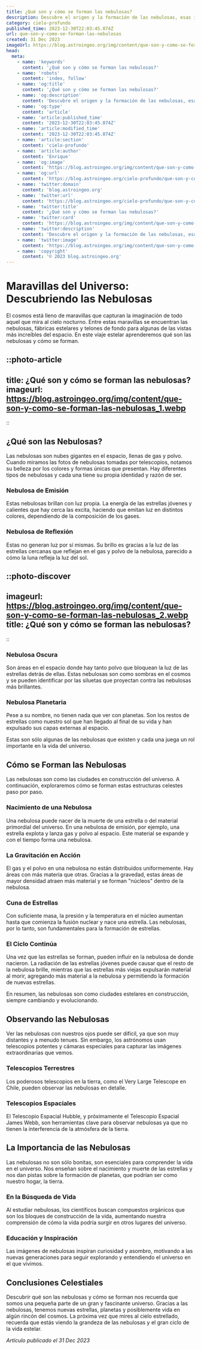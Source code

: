 ```yaml
---
title: ¿Qué son y cómo se forman las nebulosas?
description: Descubre el origen y la formación de las nebulosas, esas increíbles nubes cósmicas que dan nacimiento a estrellas en el vasto universo.
category: cielo-profundo
published_time: 2023-12-30T22:03:45.074Z
url: que-son-y-como-se-forman-las-nebulosas
created: 31 Dec 2023
imageUrl: https://blog.astroingeo.org/img/content/que-son-y-como-se-forman-las-nebulosas_1.webp
head:
  meta:
    - name: 'keywords'
      content: '¿Qué son y cómo se forman las nebulosas?'
    - name: 'robots'
      content: 'index, follow'
    - name: 'og:title'
      content: '¿Qué son y cómo se forman las nebulosas?'
    - name: 'og:description'
      content: 'Descubre el origen y la formación de las nebulosas, esas increíbles nubes cósmicas que dan nacimiento a estrellas en el vasto universo.'
    - name: 'og:type'
      content: 'article'
    - name: 'article:published_time'
      content: '2023-12-30T22:03:45.074Z'
    - name: 'article:modified_time'
      content: '2023-12-30T22:03:45.074Z'
    - name: 'article:section'
      content: 'cielo-profundo'
    - name: 'article:author'
      content: 'Enrique'
    - name: 'og:image'
      content: 'https://blog.astroingeo.org/img/content/que-son-y-como-se-forman-las-nebulosas_1.webp'
    - name: 'og:url'
      content: 'https://blog.astroingeo.org/cielo-profundo/que-son-y-como-se-forman-las-nebulosas'
    - name: 'twitter:domain'
      content: 'blog.astroingeo.org'
    - name: 'twitter:url'
      content: 'https://blog.astroingeo.org/cielo-profundo/que-son-y-como-se-forman-las-nebulosas'
    - name: 'twitter:title'
      content: '¿Qué son y cómo se forman las nebulosas?'
    - name: 'twitter:card'
      content: 'https://blog.astroingeo.org/img/content/que-son-y-como-se-forman-las-nebulosas_1.webp'
    - name: 'twitter:description'
      content: 'Descubre el origen y la formación de las nebulosas, esas increíbles nubes cósmicas que dan nacimiento a estrellas en el vasto universo.'
    - name: 'twitter:image'
      content: 'https://blog.astroingeo.org/img/content/que-son-y-como-se-forman-las-nebulosas_1.webp'
    - name: 'copyright'
      content: '© 2023 blog.astroingeo.org'
---
```

# Maravillas del Universo: Descubriendo las Nebulosas

El cosmos está lleno de maravillas que capturan la imaginación de todo aquel que mira al cielo nocturno. Entre estas maravillas se encuentran las nebulosas, fábricas estelares y telones de fondo para algunas de las vistas más increíbles del espacio. En este viaje estelar aprenderemos qué son las nebulosas y cómo se forman.

::photo-article
---
title: ¿Qué son y cómo se forman las nebulosas?
imageurl: https://blog.astroingeo.org/img/content/que-son-y-como-se-forman-las-nebulosas_1.webp
---
::

## ¿Qué son las Nebulosas?

Las nebulosas son nubes gigantes en el espacio, llenas de gas y polvo. Cuando miramos las fotos de nebulosas tomadas por telescopios, notamos su belleza por los colores y formas únicas que presentan. Hay diferentes tipos de nebulosas y cada una tiene su propia identidad y razón de ser.

### Nebulosa de Emisión

Estas nebulosas brillan con luz propia. La energía de las estrellas jóvenes y calientes que hay cerca las excita, haciendo que emitan luz en distintos colores, dependiendo de la composición de los gases.

### Nebulosa de Reflexión

Estas no generan luz por sí mismas. Su brillo es gracias a la luz de las estrellas cercanas que reflejan en el gas y polvo de la nebulosa, parecido a cómo la luna refleja la luz del sol.


::photo-discover
---
imageurl: https://blog.astroingeo.org/img/content/que-son-y-como-se-forman-las-nebulosas_2.webp
title: ¿Qué son y cómo se forman las nebulosas?
---
::

### Nebulosa Oscura

Son áreas en el espacio donde hay tanto polvo que bloquean la luz de las estrellas detrás de ellas. Estas nebulosas son como sombras en el cosmos y se pueden identificar por las siluetas que proyectan contra las nebulosas más brillantes.

### Nebulosa Planetaria

Pese a su nombre, no tienen nada que ver con planetas. Son los restos de estrellas como nuestro sol que han llegado al final de su vida y han expulsado sus capas externas al espacio.

Estas son sólo algunas de las nebulosas que existen y cada una juega un rol importante en la vida del universo.

## Cómo se Forman las Nebulosas

Las nebulosas son como las ciudades en construcción del universo. A continuación, exploraremos cómo se forman estas estructuras celestes paso por paso.

### Nacimiento de una Nebulosa

Una nebulosa puede nacer de la muerte de una estrella o del material primordial del universo. En una nebulosa de emisión, por ejemplo, una estrella explota y lanza gas y polvo al espacio. Este material se expande y con el tiempo forma una nebulosa.

### La Gravitación en Acción

El gas y el polvo en una nebulosa no están distribuidos uniformemente. Hay áreas con más materia que otras. Gracias a la gravedad, estas áreas de mayor densidad atraen más material y se forman "núcleos" dentro de la nebulosa.

### Cuna de Estrellas

Con suficiente masa, la presión y la temperatura en el núcleo aumentan hasta que comienza la fusión nuclear y nace una estrella. Las nebulosas, por lo tanto, son fundamentales para la formación de estrellas.

### El Ciclo Continúa

Una vez que las estrellas se forman, pueden influir en la nebulosa de donde nacieron. La radiación de las estrellas jóvenes puede causar que el resto de la nebulosa brille, mientras que las estrellas más viejas expulsarán material al morir, agregando más material a la nebulosa y permitiendo la formación de nuevas estrellas.

En resumen, las nebulosas son como ciudades estelares en construcción, siempre cambiando y evolucionando.

## Observando las Nebulosas

Ver las nebulosas con nuestros ojos puede ser difícil, ya que son muy distantes y a menudo tenues. Sin embargo, los astrónomos usan telescopios potentes y cámaras especiales para capturar las imágenes extraordinarias que vemos.

### Telescopios Terrestres

Los poderosos telescopios en la tierra, como el Very Large Telescope en Chile, pueden observar las nebulosas en detalle.

### Telescopios Espaciales

El Telescopio Espacial Hubble, y próximamente el Telescopio Espacial James Webb, son herramientas clave para observar nebulosas ya que no tienen la interferencia de la atmósfera de la tierra.

## La Importancia de las Nebulosas

Las nebulosas no son sólo bonitas, son esenciales para comprender la vida en el universo. Nos enseñan sobre el nacimiento y muerte de las estrellas y nos dan pistas sobre la formación de planetas, que podrían ser como nuestro hogar, la tierra.

### En la Búsqueda de Vida

Al estudiar nebulosas, los científicos buscan compuestos orgánicos que son los bloques de construcción de la vida, aumentando nuestra comprensión de cómo la vida podría surgir en otros lugares del universo.

### Educación y Inspiración

Las imágenes de nebulosas inspiran curiosidad y asombro, motivando a las nuevas generaciones para seguir explorando y entendiendo el universo en el que vivimos.

## Conclusiones Celestiales

Descubrir qué son las nebulosas y cómo se forman nos recuerda que somos una pequeña parte de un gran y fascinante universo. Gracias a las nebulosas, tenemos nuevas estrellas, planetas y posiblemente vida en algún rincón del cosmos. La próxima vez que mires al cielo estrellado, recuerda que estás viendo la grandeza de las nebulosas y el gran ciclo de la vida estelar.

_Artículo publicado el 31 Dec 2023_